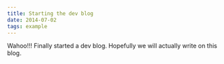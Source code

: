 ```yaml
---
title: Starting the dev blog
date: 2014-07-02
tags: example
---
```


Wahoo!!!  Finally started a dev blog.  Hopefully we will actually write on
this blog.
